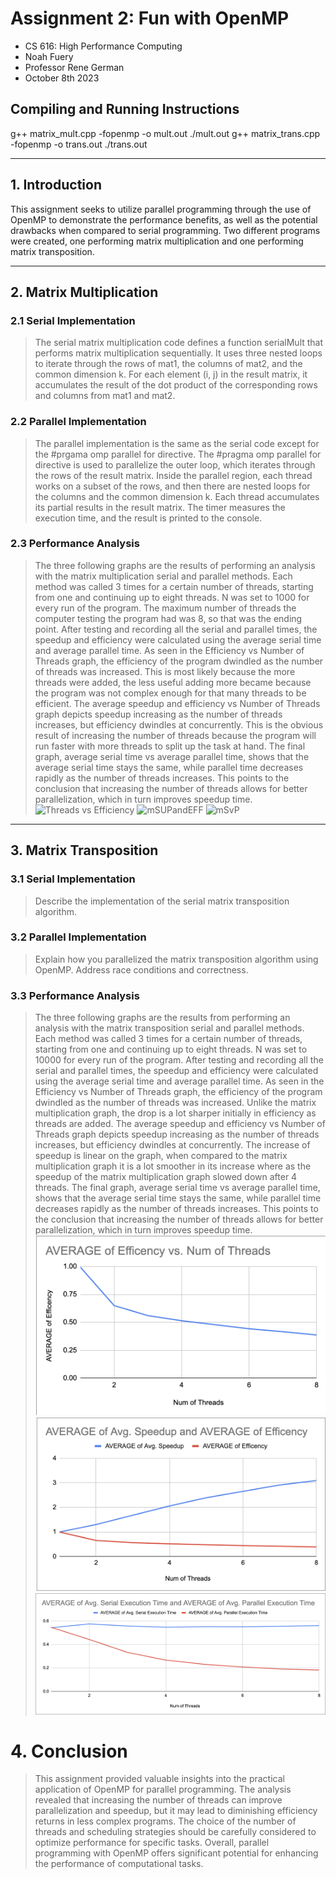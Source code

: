 # Assignment 2: Fun with OpenMP
* CS 616: High Performance Computing
* Noah Fuery
* Professor Rene German
* October 8th 2023

## Compiling and Running Instructions
g++ matrix_mult.cpp -fopenmp -o mult.out
./mult.out
g++ matrix_trans.cpp -fopenmp -o trans.out
./trans.out

----------------
## 1. Introduction
This assignment seeks to utilize parallel programming through the use of OpenMP to demonstrate the performance benefits, as well as the potential drawbacks when compared to serial programming. Two different programs were created, one performing matrix multiplication and one performing matrix transposition.

-------------------------
## 2. Matrix Multiplication
### 2.1 Serial Implementation
   > The serial matrix multiplication code defines a function serialMult that performs matrix multiplication sequentially. It uses three nested loops to iterate through the rows of mat1, the columns of mat2, and the common dimension k. For each element (i, j) in the result matrix, it accumulates the result of the dot product of the corresponding rows and columns from mat1 and mat2.

### 2.2 Parallel Implementation
   > The parallel implementation is the same as the serial code except for the #prgama omp parallel for directive. The #pragma omp parallel for directive is used to parallelize the outer loop, which iterates through the rows of the result matrix. Inside the parallel region, each thread works on a subset of the rows, and then there are nested loops for the columns and the common dimension k. Each thread accumulates its partial results in the result matrix. The timer measures the execution time, and the result is printed to the console.

### 2.3 Performance Analysis
   > The three following graphs are the results of performing an analysis with the matrix multiplication serial and parallel methods. Each method was called 3 times for a certain number of threads, starting from one and continuing up to eight threads. N was set to 1000 for every run of the program. The maximum number of threads the computer testing the program had was 8, so that was the ending point. After testing and recording all the serial and parallel times, the speedup and efficiency were calculated using the average serial time and average parallel time. As seen in the Efficiency vs Number of Threads graph, the efficiency of the program dwindled as the number of threads was increased. This is most likely because the more threads were added, the less useful adding more became because the program was not complex enough for that many threads to be efficient. The average speedup and efficiency vs Number of Threads graph depicts speedup increasing as the number of threads increases, but efficiency dwindles at concurrently. This is the obvious result of increasing the number of threads because the program will run faster with more threads to split up the task at hand. The final graph, average serial time vs average parallel time, shows that the average serial time stays the same, while parallel time decreases rapidly as the number of threads increases. This points to the conclusion that increasing the number of threads allows for better parallelization, which in turn improves speedup time.
> ![Threads vs Efficiency](https://github.com/nfuery/cpsc616/Assignment2/Assets/multThreadsvsEff.png)
> ![mSUPandEFF](https://github.com/nfuery/cpsc616.git/Assignment2/Assets/multSpeedUpandEffi.pngg)
> ![mSvP](https://github.com/nfuery/cpsc616.git/Assignment2/Assets/multSerialvsParallel.png)

-------------------------
## 3. Matrix Transposition
### 3.1 Serial Implementation
   > Describe the implementation of the serial matrix transposition algorithm.

### 3.2 Parallel Implementation
   > Explain how you parallelized the matrix transposition algorithm using OpenMP. Address race conditions and correctness.

### 3.3 Performance Analysis
   > The three following graphs are the results from performing an analysis with the matrix transposition serial and parallel methods. Each method was called 3 times for a certain number of threads, starting from one and continuing up to eight threads. N was set to 10000 for every run of the program. After testing and recording all the serial and parallel times, the speedup and efficiency were calculated using the average serial time and average parallel time. As seen in the Efficiency vs Number of Threads graph, the efficiency of the program dwindled as the number of threads was increased. Unlike the matrix multiplication graph, the drop is a lot sharper initially in efficiency as threads are added. The average speedup and efficiency vs Number of Threads graph depicts speedup increasing as the number of threads increases, but efficiency dwindles at concurrently. The increase of speedup is linear on the graph, when compared to the matrix multiplication graph it is a lot smoother in its increase where as the speedup of the matrix multiplication graph slowed down after 4 threads. The final graph, average serial time vs average parallel time, shows that the average serial time stays the same, while parallel time decreases rapidly as the number of threads increases. This points to the conclusion that increasing the number of threads allows for better parallelization, which in turn improves speedup time.
![Threads vs Efficiency](Assets/transThreadsvsEff.png)
![mSUPandEFF](Assets/transSpeedUpandEff.png)
![mSvP](Assets/transSerialvsParallel.png)

# 4. Conclusion
> This assignment provided valuable insights into the practical application of OpenMP for parallel programming. The analysis revealed that increasing the number of threads can improve parallelization and speedup, but it may lead to diminishing efficiency returns in less complex programs. The choice of the number of threads and scheduling strategies should be carefully considered to optimize performance for specific tasks. Overall, parallel programming with OpenMP offers significant potential for enhancing the performance of computational tasks.
